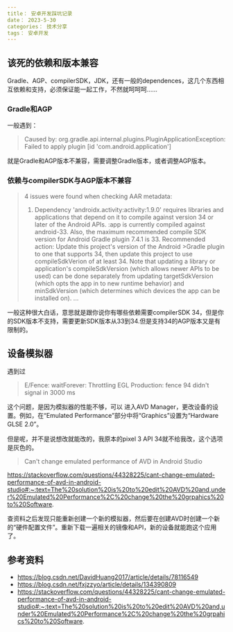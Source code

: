 ```yaml
---
title： 安卓开发踩坑记录
date： 2023-5-30
categories： 技术分享
tags： 安卓开发
---
```

## 该死的依赖和版本兼容
Gradle、AGP、compilerSDK，JDK，还有一般的dependences，这几个东西相互依赖和支持，必须保证能一起工作，不然就呵呵呵……

### Gradle和AGP
一般遇到：
>Caused by: org.gradle.api.internal.plugins.PluginApplicationException: Failed to apply plugin [id 'com.android.application']

就是Gradle和AGP版本不兼容，需要调整Gradle版本，或者调整AGP版本。

### 依赖与compilerSDK与AGP版本不兼容
> 4 issues were found when checking AAR metadata:
>
>  1.  Dependency 'androidx.activity:activity:1.9.0' requires libraries and applications that depend on it to compile against version 34 or later of the Android APIs.
>     :app is currently compiled against android-33.
>      Also, the maximum recommended compile SDK version for Android Gradle
>      plugin 7.4.1 is 33.
>      Recommended action: Update this project's version of the Android >Gradle
>      plugin to one that supports 34, then update this project to use
>      compileSdkVerion of at least 34.
>      Note that updating a library or application's compileSdkVersion (which
>      allows newer APIs to be used) can be done separately from updating
>      targetSdkVersion (which opts the app in to new runtime behavior) and
>      minSdkVersion (which determines which devices the app can be installed
>      on).
>...


一般这种很大白话，意思就是跟你说你有哪些依赖需要compilerSDK 34，但是你的SDK版本不支持，需要更新SDK版本从33到34.但是支持34的AGP版本又是有限制的。

## 设备模拟器
遇到过
> E/Fence: waitForever: Throttling EGL Production: fence 94 didn't signal in 3000 ms

这个问题，是因为模拟器的性能不够，可以
进入AVD Manager，更改设备的设置。例如，在“Emulated Performance”部分中将“Graphics”设置为“Hardware GLSE 2.0”。

但是呢，并不是说想改就能改的，我原本的pixel 3 API 34就不给我改，这个选项是灰色的。

> Can't change emulated performance of AVD in Android Studio

https://stackoverflow.com/questions/44328225/cant-change-emulated-performance-of-avd-in-android-studio#:~:text=The%20solution%20is%20to%20edit%20AVD%20and,under%20Emulated%20Performance%2C%20change%20the%20grpahics%20to%20Software.

查资料之后发现只能重新创建一个新的模拟器，然后要在创建AVD时创建一个新的“硬件配置文件”。重新下载一遍相关的镜像和API，新的设备就能跑这个应用了。



##  参考资料
- https://blog.csdn.net/DavidHuang2017/article/details/78116549
- https://blog.csdn.net/fxjzzyo/article/details/134390809
- https://stackoverflow.com/questions/44328225/cant-change-emulated-performance-of-avd-in-android-studio#:~:text=The%20solution%20is%20to%20edit%20AVD%20and,under%20Emulated%20Performance%2C%20change%20the%20grpahics%20to%20Software.
